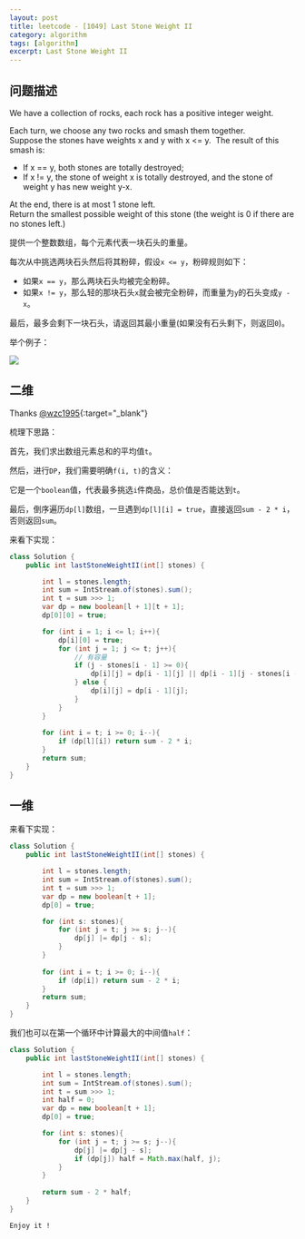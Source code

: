 ```yaml
---
layout: post
title: leetcode - [1049] Last Stone Weight II
category: algorithm
tags: [algorithm]
excerpt: Last Stone Weight II
---
```


## 问题描述  

We have a collection of rocks, each rock has a positive integer weight.  

Each turn, we choose any two rocks and smash them together.    
Suppose the stones have weights x and y with x <= y.  The result of this smash is:  

- If x == y, both stones are totally destroyed;  
- If x != y, the stone of weight x is totally destroyed, and the stone of weight y has new weight y-x.  

At the end, there is at most 1 stone left.   
Return the smallest possible weight of this stone (the weight is 0 if there are no stones left.)  

提供一个整数数组，每个元素代表一块石头的重量。  

每次从中挑选两块石头然后将其粉碎，假设`x <= y`，粉碎规则如下：  

- 如果`x == y`，那么两块石头均被完全粉碎。  
- 如果`x != y`，那么轻的那块石头`x`就会被完全粉碎，而重量为`y`的石头变成`y - x`。  

最后，最多会剩下一块石头，请返回其最小重量(如果没有石头剩下，则返回`0`)。  


举个例子：  

![](https://yyc-images.oss-cn-beijing.aliyuncs.com/leetcode_1049_demo.png)  


## 二维    

Thanks [@wzc1995](https://www.acwing.com/solution/content/2138/){:target="_blank"}  


梳理下思路：  

首先，我们求出数组元素总和的平均值`t`。  

然后，进行`DP`，我们需要明确`f(i, t)`的含义：  

它是一个`boolean`值，代表最多挑选`i`件商品，总价值是否能达到`t`。  

最后，倒序遍历`dp[l]`数组，一旦遇到`dp[l][i] = true`，直接返回`sum - 2 * i`，否则返回`sum`。  


来看下实现：  


``` java
class Solution {
    public int lastStoneWeightII(int[] stones) {

        int l = stones.length;
        int sum = IntStream.of(stones).sum();
        int t = sum >>> 1;
        var dp = new boolean[l + 1][t + 1];
        dp[0][0] = true;

        for (int i = 1; i <= l; i++){
            dp[i][0] = true;
            for (int j = 1; j <= t; j++){
                // 有容量
                if (j - stones[i - 1] >= 0){
                    dp[i][j] = dp[i - 1][j] || dp[i - 1][j - stones[i - 1]];
                } else {
                    dp[i][j] = dp[i - 1][j];
                }
            }
        }
        
        for (int i = t; i >= 0; i--){
            if (dp[l][i]) return sum - 2 * i;
        }
        return sum;
    }
}
```


## 一维    


来看下实现：  


``` java
class Solution {
    public int lastStoneWeightII(int[] stones) {

        int l = stones.length;
        int sum = IntStream.of(stones).sum();
        int t = sum >>> 1;
        var dp = new boolean[t + 1];
        dp[0] = true;

        for (int s: stones){
            for (int j = t; j >= s; j--){
                dp[j] |= dp[j - s];
            }
        }
        
        for (int i = t; i >= 0; i--){
            if (dp[i]) return sum - 2 * i;
        }
        return sum;
    }
}
```

我们也可以在第一个循环中计算最大的中间值`half`：  

``` java
class Solution {
    public int lastStoneWeightII(int[] stones) {

        int l = stones.length;
        int sum = IntStream.of(stones).sum();
        int t = sum >>> 1;
        int half = 0;
        var dp = new boolean[t + 1];
        dp[0] = true;

        for (int s: stones){
            for (int j = t; j >= s; j--){
                dp[j] |= dp[j - s];
                if (dp[j]) half = Math.max(half, j);
            }
        }
        
        return sum - 2 * half;
    }
}
```

`Enjoy it ! `